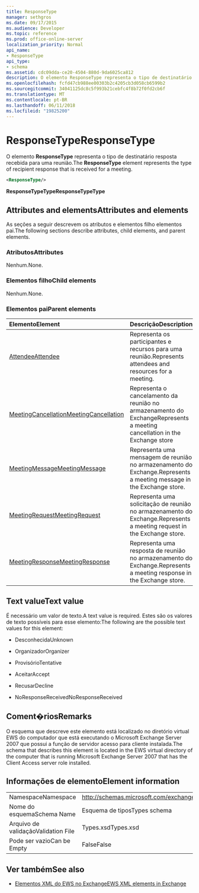 ```yaml
---
title: ResponseType
manager: sethgros
ms.date: 09/17/2015
ms.audience: Developer
ms.topic: reference
ms.prod: office-online-server
localization_priority: Normal
api_name:
- ResponseType
api_type:
- schema
ms.assetid: cdc09dda-ce20-4504-880d-9da6025ca812
description: O elemento ResponseType representa o tipo de destinatário resposta recebida para uma reunião.
ms.openlocfilehash: fcfd47cb988ee00303b2c4205cb3d058cb6599b2
ms.sourcegitcommit: 34041125dc8c5f993b21cebfc4f8b72f0fd2cb6f
ms.translationtype: MT
ms.contentlocale: pt-BR
ms.lasthandoff: 06/11/2018
ms.locfileid: "19825200"
---
```

# <a name="responsetype"></a><span data-ttu-id="1011c-103">ResponseType</span><span class="sxs-lookup"><span data-stu-id="1011c-103">ResponseType</span></span>

<span data-ttu-id="1011c-104">O elemento **ResponseType** representa o tipo de destinatário resposta recebida para uma reunião.</span><span class="sxs-lookup"><span data-stu-id="1011c-104">The **ResponseType** element represents the type of recipient response that is received for a meeting.</span></span> 
  
```xml
<ResponseType/>
```

 <span data-ttu-id="1011c-105">**ResponseTypeType**</span><span class="sxs-lookup"><span data-stu-id="1011c-105">**ResponseTypeType**</span></span>
## <a name="attributes-and-elements"></a><span data-ttu-id="1011c-106">Attributes and elements</span><span class="sxs-lookup"><span data-stu-id="1011c-106">Attributes and elements</span></span>

<span data-ttu-id="1011c-107">As seções a seguir descrevem os atributos e elementos filho elementos pai.</span><span class="sxs-lookup"><span data-stu-id="1011c-107">The following sections describe attributes, child elements, and parent elements.</span></span>
  
### <a name="attributes"></a><span data-ttu-id="1011c-108">Atributos</span><span class="sxs-lookup"><span data-stu-id="1011c-108">Attributes</span></span>

<span data-ttu-id="1011c-109">Nenhum.</span><span class="sxs-lookup"><span data-stu-id="1011c-109">None.</span></span>
  
### <a name="child-elements"></a><span data-ttu-id="1011c-110">Elementos filho</span><span class="sxs-lookup"><span data-stu-id="1011c-110">Child elements</span></span>

<span data-ttu-id="1011c-111">Nenhum.</span><span class="sxs-lookup"><span data-stu-id="1011c-111">None.</span></span>
  
### <a name="parent-elements"></a><span data-ttu-id="1011c-112">Elementos pai</span><span class="sxs-lookup"><span data-stu-id="1011c-112">Parent elements</span></span>

|<span data-ttu-id="1011c-113">**Elemento**</span><span class="sxs-lookup"><span data-stu-id="1011c-113">**Element**</span></span>|<span data-ttu-id="1011c-114">**Descrição**</span><span class="sxs-lookup"><span data-stu-id="1011c-114">**Description**</span></span>|
|:-----|:-----|
|[<span data-ttu-id="1011c-115">Attendee</span><span class="sxs-lookup"><span data-stu-id="1011c-115">Attendee</span></span>](attendee.md) <br/> |<span data-ttu-id="1011c-116">Representa os participantes e recursos para uma reunião.</span><span class="sxs-lookup"><span data-stu-id="1011c-116">Represents attendees and resources for a meeting.</span></span>  <br/> |
|[<span data-ttu-id="1011c-117">MeetingCancellation</span><span class="sxs-lookup"><span data-stu-id="1011c-117">MeetingCancellation</span></span>](meetingcancellation.md) <br/> |<span data-ttu-id="1011c-118">Representa o cancelamento da reunião no armazenamento do Exchange</span><span class="sxs-lookup"><span data-stu-id="1011c-118">Represents a meeting cancellation in the Exchange store</span></span>  <br/> |
|[<span data-ttu-id="1011c-119">MeetingMessage</span><span class="sxs-lookup"><span data-stu-id="1011c-119">MeetingMessage</span></span>](meetingmessage.md) <br/> |<span data-ttu-id="1011c-120">Representa uma mensagem de reunião no armazenamento do Exchange.</span><span class="sxs-lookup"><span data-stu-id="1011c-120">Represents a meeting message in the Exchange store.</span></span>  <br/> |
|[<span data-ttu-id="1011c-121">MeetingRequest</span><span class="sxs-lookup"><span data-stu-id="1011c-121">MeetingRequest</span></span>](meetingrequest.md) <br/> |<span data-ttu-id="1011c-122">Representa uma solicitação de reunião no armazenamento do Exchange.</span><span class="sxs-lookup"><span data-stu-id="1011c-122">Represents a meeting request in the Exchange store.</span></span>  <br/> |
|[<span data-ttu-id="1011c-123">MeetingResponse</span><span class="sxs-lookup"><span data-stu-id="1011c-123">MeetingResponse</span></span>](meetingresponse.md) <br/> |<span data-ttu-id="1011c-124">Representa uma resposta de reunião no armazenamento do Exchange.</span><span class="sxs-lookup"><span data-stu-id="1011c-124">Represents a meeting response in the Exchange store.</span></span>  <br/> |
   
## <a name="text-value"></a><span data-ttu-id="1011c-125">Text value</span><span class="sxs-lookup"><span data-stu-id="1011c-125">Text value</span></span>

<span data-ttu-id="1011c-126">É necessário um valor de texto.</span><span class="sxs-lookup"><span data-stu-id="1011c-126">A text value is required.</span></span> <span data-ttu-id="1011c-127">Estes são os valores de texto possíveis para esse elemento:</span><span class="sxs-lookup"><span data-stu-id="1011c-127">The following are the possible text values for this element:</span></span>
  
- <span data-ttu-id="1011c-128">Desconhecida</span><span class="sxs-lookup"><span data-stu-id="1011c-128">Unknown</span></span>
    
- <span data-ttu-id="1011c-129">Organizador</span><span class="sxs-lookup"><span data-stu-id="1011c-129">Organizer</span></span>
    
- <span data-ttu-id="1011c-130">Provisório</span><span class="sxs-lookup"><span data-stu-id="1011c-130">Tentative</span></span>
    
- <span data-ttu-id="1011c-131">Aceitar</span><span class="sxs-lookup"><span data-stu-id="1011c-131">Accept</span></span>
    
- <span data-ttu-id="1011c-132">Recusar</span><span class="sxs-lookup"><span data-stu-id="1011c-132">Decline</span></span>
    
- <span data-ttu-id="1011c-133">NoResponseReceived</span><span class="sxs-lookup"><span data-stu-id="1011c-133">NoResponseReceived</span></span>
    
## <a name="remarks"></a><span data-ttu-id="1011c-134">Coment�rios</span><span class="sxs-lookup"><span data-stu-id="1011c-134">Remarks</span></span>

<span data-ttu-id="1011c-135">O esquema que descreve este elemento está localizado no diretório virtual EWS do computador que está executando o Microsoft Exchange Server 2007 que possui a função de servidor acesso para cliente instalada.</span><span class="sxs-lookup"><span data-stu-id="1011c-135">The schema that describes this element is located in the EWS virtual directory of the computer that is running Microsoft Exchange Server 2007 that has the Client Access server role installed.</span></span>
  
## <a name="element-information"></a><span data-ttu-id="1011c-136">Informações de elemento</span><span class="sxs-lookup"><span data-stu-id="1011c-136">Element information</span></span>

|||
|:-----|:-----|
|<span data-ttu-id="1011c-137">Namespace</span><span class="sxs-lookup"><span data-stu-id="1011c-137">Namespace</span></span>  <br/> |http://schemas.microsoft.com/exchange/services/2006/types  <br/> |
|<span data-ttu-id="1011c-138">Nome do esquema</span><span class="sxs-lookup"><span data-stu-id="1011c-138">Schema Name</span></span>  <br/> |<span data-ttu-id="1011c-139">Esquema de tipos</span><span class="sxs-lookup"><span data-stu-id="1011c-139">Types schema</span></span>  <br/> |
|<span data-ttu-id="1011c-140">Arquivo de validação</span><span class="sxs-lookup"><span data-stu-id="1011c-140">Validation File</span></span>  <br/> |<span data-ttu-id="1011c-141">Types.xsd</span><span class="sxs-lookup"><span data-stu-id="1011c-141">Types.xsd</span></span>  <br/> |
|<span data-ttu-id="1011c-142">Pode ser vazio</span><span class="sxs-lookup"><span data-stu-id="1011c-142">Can be Empty</span></span>  <br/> |<span data-ttu-id="1011c-143">False</span><span class="sxs-lookup"><span data-stu-id="1011c-143">False</span></span>  <br/> |
   
## <a name="see-also"></a><span data-ttu-id="1011c-144">Ver também</span><span class="sxs-lookup"><span data-stu-id="1011c-144">See also</span></span>



- [<span data-ttu-id="1011c-145">Elementos XML do EWS no Exchange</span><span class="sxs-lookup"><span data-stu-id="1011c-145">EWS XML elements in Exchange</span></span>](ews-xml-elements-in-exchange.md)

